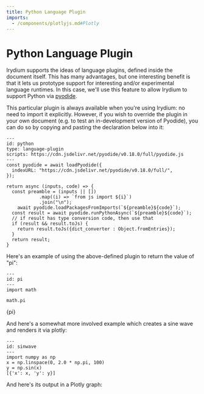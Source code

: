 ```yaml
---
title: Python Language Plugin
imports:
  - /components/plotlyjs.md#Plotly
---
```


# Python Language Plugin

Irydium supports the ideas of language plugins, defined inside the document itself.
This has many advantages, but one interesting benefit is that it lets us prototype support for interesting and/or experimental language runtimes.
In this case, we'll use this feature to allow Irydium to support Python via [pyodide].

This particular plugin is always available when you're using Irydium: no need to import it explicitly.
However, if you wish to override the plugin in your own document (e.g. to test an in-development version of Pyodide), you can do so by copying and pasting the declaration below into it:

```{code-cell} js
---
id: python
type: language-plugin
scripts: https://cdn.jsdelivr.net/pyodide/v0.18.0/full/pyodide.js
---
const pyodide = await loadPyodide({
  indexURL: "https://cdn.jsdelivr.net/pyodide/v0.18.0/full/",
});

return async (inputs, code) => {
  const preamble = (inputs || [])
            .map((i) => `from js import ${i}`)
            .join("\n");
	await pyodide.loadPackagesFromImports(`${preamble}${code}`);
  const result = await pyodide.runPythonAsync(`${preamble}${code}`);
  // if result has type conversion code, then use that
  if (result && result.toJs) {
    return result.toJs({dict_converter : Object.fromEntries});
  }
  return result;
}
```

Here's an example of using the above-defined plugin to return the value of "pi":

```{code-cell} python
---
id: pi
---
import math

math.pi
```

{pi}

And here's a somewhat more involved example which creates a sine wave and renders it via plotly:

```{code-cell} python
---
id: sinwave
---
import numpy as np
x = np.linspace(0, 2.0 * np.pi, 100)
y = np.sin(x)
[{'x': x, 'y': y}]
```

And here's its output in a Plotly graph:

<Plotly data={sinwave} />

[pyodide]: https://pyodide.org
